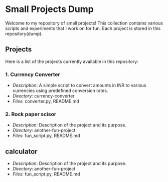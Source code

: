 # Small Projects Dump

Welcome to my repository of small projects! This collection contains various scripts and experiments that I work on for fun. Each project is stored in this repository(dump).

## Projects

Here is a list of the projects currently available in this repository:

### 1. Currency Converter
- *Description*: A simple script to convert amounts in INR to various currencies using predefined conversion rates.
- *Directory*: currency-converter
- *Files*: converter.py, README.md

### 2. Rock paper scisor
- *Description*: Description of the project and its purpose.
- *Directory*: another-fun-project
- *Files*: fun_script.py, README.md

## calculator
- *Description*: Description of the project and its purpose.
- *Directory*: another-fun-project
- *Files*: fun_script.py, README.md
